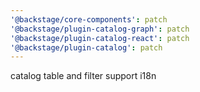 ```yaml
---
'@backstage/core-components': patch
'@backstage/plugin-catalog-graph': patch
'@backstage/plugin-catalog-react': patch
'@backstage/plugin-catalog': patch
---
```


catalog table and filter support i18n
